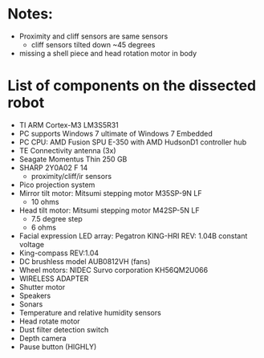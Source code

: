 # Notes:
- Proximity and cliff sensors are same sensors
  - cliff sensors tilted down ~45 degrees
- missing a shell piece and head rotation motor in body

# List of components on the dissected robot
- TI ARM Cortex-M3 LM3S5R31
- PC supports Windows 7 ultimate of Windows 7 Embedded
- PC CPU: AMD Fusion SPU E-350 with AMD HudsonD1 controller hub
- TE Connectivity antenna (3x)
- Seagate Momentus Thin 250 GB
- SHARP 2Y0A02 F 14
  - proximity/cliff/ir sensors
- Pico projection system
- Mirror tilt motor: Mitsumi stepping motor M35SP-9N LF
  - 10 ohms
- Head tilt motor: Mitsumi stepping motor M42SP-5N LF
  - 7.5 degree step
  - 6 ohms
- Facial expression LED array: Pegatron KING-HRI REV: 1.04B constant voltage
- King-compass REV:1.04
- DC brushless model AUB0812VH (fans)
- Wheel motors: NIDEC Survo corporation KH56QM2U066
- WIRELESS ADAPTER
- Shutter motor
- Speakers
- Sonars
- Temperature and relative humidity sensors
- Head rotate motor
- Dust filter detection switch
- Depth camera
- Pause button (HIGHLY)
